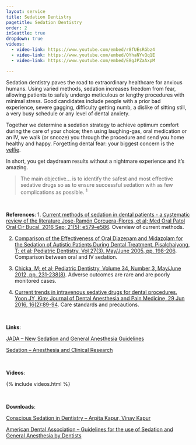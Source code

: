 ```yaml
---
layout: service
title: Sedation Dentistry
pagetitle: Sedation Dentistry
order: 2
inSeattle: true
dropdown: true
videos:
  - video-link: https://www.youtube.com/embed/r8fUEsRGbz4
  - video-link: https://www.youtube.com/embed/OYhaNYvQq1E
  - video-link: https://www.youtube.com/embed/E8gJPZaAxpM

---
```

Sedation dentistry paves the road to extraordinary healthcare for anxious humans. Using varied methods, sedation increases freedom from fear, allowing patients to safely undergo meticulous or lengthy procedures with minimal stress. Good candidates include people with a prior bad experience, severe gagging, difficulty getting numb, a dislike of sitting still, a very busy schedule or any level of dental anxiety.


Together we determine a sedation strategy to achieve optimum comfort during the care of your choice; then using laughing-gas, oral medication or an IV, we walk (or snooze) you through the procedure and send you home healthy and happy. Forgetting dental fear: your biggest concern is the [velfie](https://www.merriam-webster.com/words-at-play/velfie-meaning-words-were-watching). 


In short, you get daydream results without a nightmare experience and it’s amazing.


<blockquote class="p-3 service-blockquote">The main objective… is to identify the safest and most effective sedative drugs so as to ensure successful sedation with as few complications as possible. <sup>1</sup></blockquote>

<br/>

__References__:
1. 
[Current methods of sedation in dental patients - a systematic review of the literature Jose-Ramón Corcuera-Flores, et al; Med Oral Patol Oral Cir Bucal. 2016 Sep; 21(5): e579–e586](https://www.ncbi.nlm.nih.gov/pmc/articles/PMC5005095/). Overview of current methods.

2. [Comparison of the Effectiveness of Oral Diazepam and Midazolam for the Sedation of Autistic Patients During Dental Treatment, Pisalchaiyong, T; et al; Pediatric Dentistry, Vol 27(3), May/June 2005, pp. 198-206](https://www.ingentaconnect.com/content/aapd/pd/2005/00000027/00000003/art00004). Comparison between oral and IV sedation.

3. [Chicka, M; et al; Pediatric Dentistry, Volume 34, Number 3, May/June 2012, pp. 231-238(8)](https://www.ncbi.nlm.nih.gov/pubmed/22795157). Adverse outcomes are rare and are poorly monitored cases.

4. [Current trends in intravenous sedative drugs for dental procedures. Yoon JY, Kim; Journal of Dental Anesthesia and Pain Medicine, 29 Jun 2016, 16(2):89-94](https://europepmc.org/article/PMC/5564087). Care standards and precautions.

<br/>

__Links__:

[JADA – New Sedation and General Anesthesia Guidelines](https://jada.ada.org/article/S0002-8177(17)30034-X/fulltext)

[Sedation – Anesthesia and Clinical Research](https://www.longdom.org/scholarly/sedation-journals-articles-ppts-list-4072.html)

<br/>

__Videos__:

{% include videos.html %}

<br/>

__Downloads__:

[Conscious Sedation in Dentistry – Arpita Kapur, Vinay Kapur](https://www.researchgate.net/publication/329918988_Conscious_Sedation_in_Dentistry/fulltext/5c2c2652a6fdccfc7076fdb6/Conscious-Sedation-in-Dentistry.pdf?_sg%5B0%5D=rWmaZiSJR3rs2n0RB8_DCDZfjiANzKkYBSmzy6BQYSvkBPlMoqRjvFAComA7FTQkr1pk3GSzp4xfNwwvy0yxQA.ZblI08QHDlvMBq8e3bgcclA1TnxZmdDUBFiKWgM5JBWZE8sBQlMaTeKEyzT44fNofRyK4gEyX8syjWwuxa5pUw&_sg%5B1%5D=EkNngqJvUW_gCpoOW66RceDih5n-UtMCEKtSUsJFx7HOXdgAeF9Uh6yiiqISKszAoKYvKgWilfPYQZ-WvDXKkcQp3EmVyhfe9y4EqhLPbWND.ZblI08QHDlvMBq8e3bgcclA1TnxZmdDUBFiKWgM5JBWZE8sBQlMaTeKEyzT44fNofRyK4gEyX8syjWwuxa5pUw&_iepl=)

[American Dental Association – Guidelines for the use of Sedation and General Anesthesia by Dentists](http://www.ada.org/~/media/ADA/Education%20and%20Careers/Files/anesthesia_use_guidelines.pdf)
